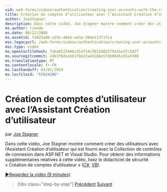 ```yaml
---
uid: web-forms/videos/authentication/creating-user-accounts-with-the-create-user-wizard
title: Création de comptes d’utilisateur avec l’Assistant Création d’utilisateur | Microsoft Docs
author: JoeStagner
description: Dans cette vidéo, Joe Stagner montre comment créer des utilisateurs avec l’Assistant Création d’utilisateur qui est fourni avec la Collection de contrôles de connexion dans ASP.NET et Visual Studio. F...
ms.author: riande
ms.date: 08/22/2008
ms.assetid: fe023ad0-a25e-48e6-a43a-304e113f1fca
msc.legacyurl: /web-forms/videos/authentication/creating-user-accounts-with-the-create-user-wizard
msc.type: video
ms.openlocfilehash: 7aba0123446cd1ef14c58324022f9a31e2fc5d2f
ms.sourcegitcommit: 24b1f6decbb17bb22a45166e5fdb0845c65af498
ms.translationtype: MT
ms.contentlocale: fr-FR
ms.lasthandoff: 03/01/2019
ms.locfileid: "57024286"
---
```

<a name="creating-user-accounts-with-the-create-user-wizard"></a>Création de comptes d’utilisateur avec l’Assistant Création d’utilisateur
====================
par [Joe Stagner](https://github.com/JoeStagner)

Dans cette vidéo, Joe Stagner montre comment créer des utilisateurs avec l’Assistant Création d’utilisateur qui est fourni avec la Collection de contrôles de connexion dans ASP.NET et Visual Studio. Pour obtenir des informations supplémentaires relatives à cette vidéo, lisez le didacticiel de sécurité « Création de comptes d’utilisateur » ([C#](../../overview/older-versions-security/membership/creating-user-accounts-cs.md), [VB](../../overview/older-versions-security/membership/creating-user-accounts-vb.md)).

[&#9654;Regardez la vidéo (9 minutes)](https://channel9.msdn.com/Blogs/ASP-NET-Site-Videos/creating-user-accounts-with-the-create-user-wizard)

> [!div class="step-by-step"]
> [Précédent](changing-membership-settings-in-the-default-membership-schema.md)
> [Suivant](creating-user-accounts-programmatically.md)
